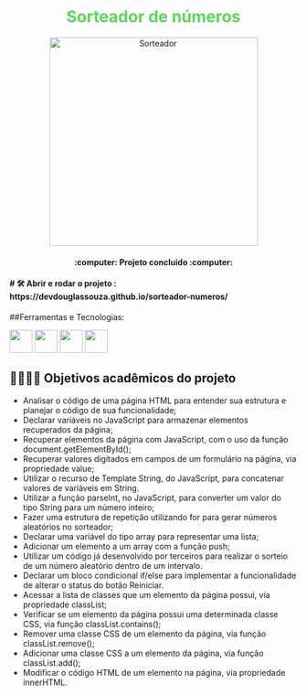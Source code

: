 <h1 align="center" style="color: #5dd55d;">Sorteador de números</h1>


<p align="center">
  <img width="365" alt="Sorteador" src="https://github.com/devdouglassouza/sorteador-numeros/assets/156365570/5b8c7c52-5c03-486e-ae27-3d6f3d19d7c7" style="display: block; margin: 0 auto;">
</p>

 
<h4 align="center"> 
    :computer: Projeto concluido :computer:
</h4>

<h4 align="left"> 
    # 🛠️ Abrir e rodar o projeto : https://devdouglassouza.github.io/sorteador-numeros/
</h4>

##Ferramentas e Tecnologias:

<img loading="lazy" src="https://cdn.jsdelivr.net/gh/devicons/devicon@latest/icons/github/github-original.svg" width="40" height="40" /> <img  loading="lazy" src="https://cdn.jsdelivr.net/gh/devicons/devicon@latest/icons/javascript/javascript-original.svg" width="40" height="40" /> <img  loading="lazy" src="https://cdn.jsdelivr.net/gh/devicons/devicon@latest/icons/css3/css3-original.svg" width="40" height="40" /> <img  loading="lazy" src="https://cdn.jsdelivr.net/gh/devicons/devicon@latest/icons/html5/html5-original.svg" width="40" height="40" />

## 👨‍🎓👨‍💻 Objetivos acadêmicos do projeto

- Analisar o código de uma página HTML para entender sua estrutura e planejar o código de sua funcionalidade;
- Declarar variáveis no JavaScript para armazenar elementos recuperados da página;
- Recuperar elementos da página com JavaScript, com o uso da função document.getElementById();
- Recuperar valores digitados em campos de um formulário na página, via propriedade value;
- Utilizar o recurso de Template String, do JavaScript, para concatenar valores de variáveis em String.
-	Utilizar a função parseInt, no JavaScript, para converter um valor do tipo String para um número inteiro;
-	Fazer uma estrutura de repetição utilizando for para gerar números aleatórios no sorteador;
-	Declarar uma variável do tipo array para representar uma lista;
-	Adicionar um elemento a um array com a função push;
-	Utilizar um código já desenvolvido por terceiros para realizar o sorteio de um número aleatório dentro de um intervalo.
-	Declarar um bloco condicional if/else para implementar a funcionalidade de alterar o status do botão Reiniciar.
-	Acessar a lista de classes que um elemento da página possui, via propriedade classList;
-	Verificar se um elemento da página possui uma determinada classe CSS, via função classList.contains();
- Remover uma classe CSS de um elemento da página, via função classList.remove();
-	Adicionar uma classe CSS a um elemento da página, via função classList.add();
-	Modificar o código HTML de um elemento na página, via propriedade innerHTML.